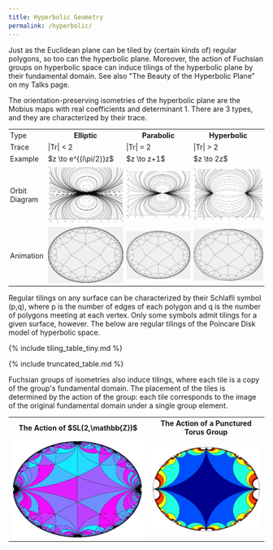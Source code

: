 ```yaml
---
title: Hyperbolic Geometry
permalink: /hyperbolic/
---
```


Just as the Euclidean plane can be tiled by (certain kinds of) regular polygons, so too can the hyperbolic plane. 
Moreover, the action of Fuchsian groups on hyperbolic space can induce tilings of the hyperbolic plane by their fundamental domain. 
See also "The Beauty of the Hyperbolic Plane" on my Talks page.
<p>
The orientation-preserving isometries of the hyperbolic plane are the Mobius maps with real coefficients and determinant 1. 
There are 3 types, and they are characterized by their trace.

<table>
<tr>
	<td style="padding: 3px;">Type</td>
	<th style="padding: 3px;">Elliptic</th>
	<th style="padding: 3px;">Parabolic</th>
	<th style="padding: 3px;">Hyperbolic</th>
</tr>
<tr>
	<td style="padding: 3px;">Trace</td>
	<td style="padding: 3px;">|Tr| < 2</td>
	<td style="padding: 3px;">|Tr| = 2</td>
	<td style="padding: 3px;">|Tr| > 2</td>
</tr>
<tr>
	<td style="padding: 3px;">Example</td>
	<td style="padding: 3px;">$z \to e^{(i\pi/2)}z$</td>
	<td style="padding: 3px;">$z \to z+1$</td>
	<td style="padding: 3px;">$z \to 2z$</td>
</tr>
<tr>
	<td style="padding: 3px;">Orbit Diagram</td>
	<td style="padding: 3px;"><img src="\images\hyperbolic\elliptic.png"></td>
	<td style="padding: 3px;"><img src="\images\hyperbolic\parabolic.png"></td>
	<td style="padding: 3px;"><img src="\images\hyperbolic\hyperbolic.png"></td>
</tr>
<tr>
	<td style="padding: 3px;">Animation</td>
	<td style="padding: 3px;"><img src="\images\hyperbolic\4_5_elliptic.gif"></td>
	<td style="padding: 3px;"><img src="\images\hyperbolic\4_5_parabolic.gif"></td>
	<td style="padding: 3px;"><img src="\images\hyperbolic\4_5_hyperbolic.gif"></td>
</tr>
</table>

Regular tilings on any surface can be characterized by their Schlafli symbol (p,q), where p is the number of edges of each polygon and q is the number of polygons meeting at each vertex. 
Only some symbols admit tilings for a given surface, however.
The below are regular tilings of the Poincare Disk model of hyperbolic space.

{% include tiling_table_tiny.md %}

{% include truncated_table.md %}

Fuchsian groups of isometries also induce tilings, where each tile is a copy of the group's fundamental domain. 
The placement of the tiles is determined by the action of the group: each tile corresponds to the image of the original fundamental domain under a single group element.

<table>
<tr>
	<th>The Action of $SL(2,\mathbb{Z})$ </th>
	<th>The Action of a Punctured Torus Group </th>
</tr>
<tr>
	<td><img src="\images\hyperbolic\sl2z_cool.png" style="width:500px;"></td>
	<td><img src="\images\hyperbolic\torus.png" style="width:500px;"></td>
</tr>
</table>
